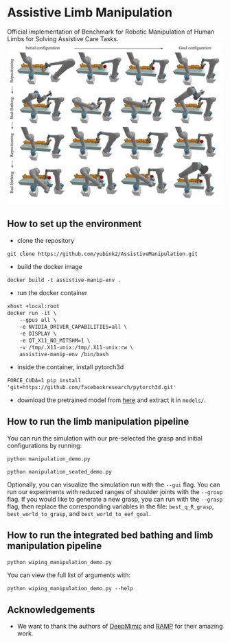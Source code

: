 # Assistive Limb Manipulation
Official implementation of Benchmark for Robotic Manipulation of Human Limbs for Solving Assistive Care Tasks.
![Example](misc/example.png)

## How to set up the environment

* clone the repository
```
git clone https://github.com/yubink2/AssistiveManipulation.git
```

* build the docker image
```
docker build -t assistive-manip-env .
```

* run the docker container
```
xhost +local:root
docker run -it \
    --gpus all \
    -e NVIDIA_DRIVER_CAPABILITIES=all \
    -e DISPLAY \
    -e QT_X11_NO_MITSHM=1 \
    -v /tmp/.X11-unix:/tmp/.X11-unix:rw \
    assistive-manip-env /bin/bash
```

* inside the container, install pytorch3d
```
FORCE_CUDA=1 pip install 'git+https://github.com/facebookresearch/pytorch3d.git'
```

* download the pretrained model from [here](https://drive.google.com/file/d/1H9BplI2wxfPWHnoLNLXC4wGtMm4oKOoI/view?usp=sharing) and extract it in `models/`.

## How to run the limb manipulation pipeline
You can run the simulation with our pre-selected the grasp and initial configurations by running:
```
python manipulation_demo.py
```

```
python manipulation_seated_demo.py
```

Optionally, you can visualize the simulation run with the `--gui` flag. You can run our experiments with reduced ranges of shoulder joints with the `--group` flag. If you would like to generate a new grasp, you can run with the `--grasp` flag, then replace the corresponding variables in the file: `best_q_R_grasp`, `best_world_to_grasp`, and `best_world_to_eef_goal`.

## How to run the integrated bed bathing and limb manipulation pipeline

```
python wiping_manipulation_demo.py
```

You can view the full list of arguments with:
```
python wiping_manipulation_demo.py --help
```

## Acknowledgements

* We want to thank the authors of [DeepMimic](https://github.com/bulletphysics/bullet3/tree/master/examples/pybullet/gym/pybullet_envs/deep_mimic/mocap) and [RAMP](https://github.com/SamsungLabs/RAMP) for their amazing work. 